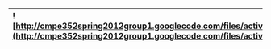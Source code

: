 |![http://cmpe352spring2012group1.googlecode.com/files/activitydiagram.png](http://cmpe352spring2012group1.googlecode.com/files/activitydiagram.png)|
|:--------------------------------------------------------------------------------------------------------------------------------------------------|